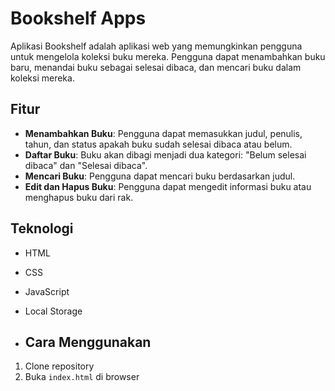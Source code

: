 # Bookshelf Apps
Aplikasi Bookshelf adalah aplikasi web yang memungkinkan pengguna untuk mengelola koleksi buku mereka. Pengguna dapat menambahkan buku baru, menandai buku sebagai selesai dibaca, dan mencari buku dalam koleksi mereka.

## Fitur
- **Menambahkan Buku**: Pengguna dapat memasukkan judul, penulis, tahun, dan status apakah buku sudah selesai dibaca atau belum.
- **Daftar Buku**: Buku akan dibagi menjadi dua kategori: "Belum selesai dibaca" dan "Selesai dibaca".
- **Mencari Buku**: Pengguna dapat mencari buku berdasarkan judul.
- **Edit dan Hapus Buku**: Pengguna dapat mengedit informasi buku atau menghapus buku dari rak.

## Teknologi
- HTML
- CSS
- JavaScript
- Local Storage

- ## Cara Menggunakan
1. Clone repository
2. Buka `index.html` di browser

